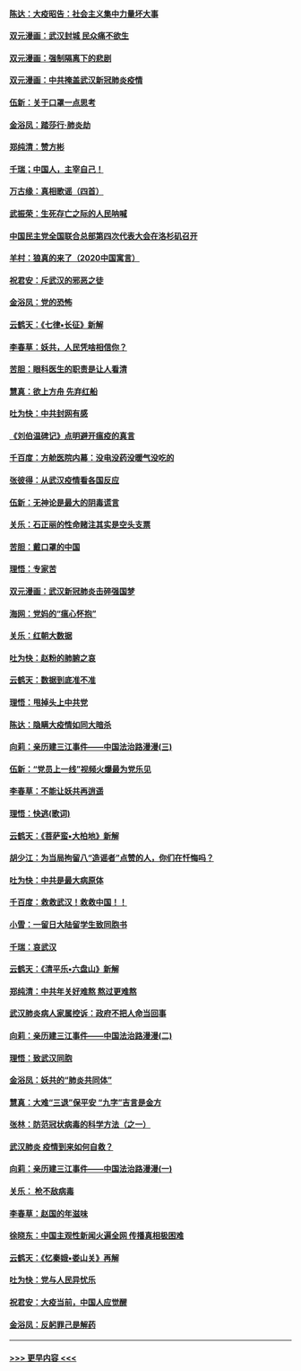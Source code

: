 #### [陈达：大疫昭告：社会主义集中力量坏大事](../pages/nsc993/n11859419.md?t=02111655) 
#### [双元漫画：武汉封城 民众痛不欲生](../pages/nsc993/n11859287.md?t=02111655) 
#### [双元漫画：强制隔离下的悲剧](../pages/nsc993/n11859244.md?t=02111655) 
#### [双元漫画：中共掩盖武汉新冠肺炎疫情](../pages/nsc993/n11858249.md?t=02111655) 
#### [伍新：关于口罩一点思考](../pages/nsc993/n11859195.md?t=02111655) 
#### [金浴凤：踏莎行‧肺炎劫](../pages/nsc993/n11858227.md?t=02111655) 
#### [郑纯清：赞方彬](../pages/nsc993/n11856803.md?t=02111655) 
#### [千瑞；中国人，主宰自己！](../pages/nsc993/n11856793.md?t=02111655) 
#### [万古缘：真相歌谣（四首）](../pages/nsc993/n11856263.md?t=02111655) 
#### [武振荣：生死存亡之际的人民呐喊](../pages/nsc993/n11856256.md?t=02111655) 
#### [中国民主党全国联合总部第四次代表大会在洛杉矶召开](../pages/nsc993/n11856344.md?t=02111655) 
#### [羊村：狼真的来了（2020中国寓言）](../pages/nsc993/n11856229.md?t=02111655) 
#### [祝君安：斥武汉的邪恶之徒](../pages/nsc993/n11855861.md?t=02111655) 
#### [金浴凤：党的恐怖](../pages/nsc993/n11855849.md?t=02111655) 
#### [云鹤天：《七律▪长征》新解](../pages/nsc993/n11855479.md?t=02111655) 
#### [李春草：妖共，人民凭啥相信你？](../pages/nsc993/n11855196.md?t=02111655) 
#### [苦胆：眼科医生的职责是让人看清](../pages/nsc993/n11853840.md?t=02111655) 
#### [慧真：欲上方舟 先弃红船](../pages/nsc993/n11853483.md?t=02111655) 
#### [吐为快：中共封网有感](../pages/nsc993/n11852575.md?t=02111655) 
#### [《刘伯温碑记》点明避开瘟疫的真言](../pages/nsc993/n11852128.md?t=02111655) 
#### [千百度：方舱医院内幕：没电没药没暖气没吃的](../pages/nsc993/n11850211.md?t=02111655) 
#### [张彼得：从武汉疫情看各国反应](../pages/nsc993/n11850102.md?t=02111655) 
#### [伍新：无神论是最大的阴毒谎言](../pages/nsc993/n11846129.md?t=02111655) 
#### [关乐：石正丽的性命赌注其实是空头支票](../pages/nsc993/n11846109.md?t=02111655) 
#### [苦胆：戴口罩的中国](../pages/nsc993/n11845576.md?t=02111655) 
#### [理悟：专家苦](../pages/nsc993/n11845564.md?t=02111655) 
#### [双元漫画：武汉新冠肺炎击碎强国梦](../pages/nsc993/n11843320.md?t=02111655) 
#### [海网：党妈的“瘟心怀抱”](../pages/nsc993/n11840740.md?t=02111655) 
#### [关乐：红朝大数据](../pages/nsc993/n11840675.md?t=02111655) 
#### [吐为快：赵粉的肺腑之哀](../pages/nsc993/n11840618.md?t=02111655) 
#### [云鹤天：数据到底准不准](../pages/nsc993/n11840325.md?t=02111655) 
#### [理悟：甩掉头上中共党](../pages/nsc993/n11838826.md?t=02111655) 
#### [陈达：隐瞒大疫情如同大暗杀](../pages/nsc993/n11838771.md?t=02111655) 
#### [向莉：亲历建三江事件——中国法治路漫漫(三)](../pages/nsc993/n11831825.md?t=02111655) 
#### [伍新：“党员上一线”视频火爆最为党乐见](../pages/nsc993/n11838200.md?t=02111655) 
#### [李春草：不能让妖共再逍遥](../pages/nsc993/n11838102.md?t=02111655) 
#### [理悟：快逃(歌词)](../pages/nsc993/n11838083.md?t=02111655) 
#### [云鹤天：《菩萨蛮▪大柏地》新解](../pages/nsc993/n11838059.md?t=02111655) 
#### [胡少江：为当局拘留八“造谣者”点赞的人，你们在忏悔吗？](../pages/nsc993/n11836801.md?t=02111655) 
#### [吐为快：中共是最大病原体](../pages/nsc993/n11836748.md?t=02111655) 
#### [千百度：救救武汉！救救中国！！](../pages/nsc993/n11836145.md?t=02111655) 
#### [小雪：一留日大陆留学生致同胞书](../pages/nsc993/n11834624.md?t=02111655) 
#### [千瑞：哀武汉](../pages/nsc993/n11833647.md?t=02111655) 
#### [云鹤天：《清平乐▪六盘山》新解](../pages/nsc993/n11833611.md?t=02111655) 
#### [郑纯清：中共年关好难熬 熬过更难熬](../pages/nsc993/n11833489.md?t=02111655) 
#### [武汉肺炎病人家属控诉：政府不把人命当回事](../pages/nsc993/n11833205.md?t=02111655) 
#### [向莉：亲历建三江事件——中国法治路漫漫(二)](../pages/nsc993/n11829102.md?t=02111655) 
#### [理悟：致武汉同胞](../pages/nsc993/n11831522.md?t=02111655) 
#### [金浴凤：妖共的“肺炎共同体”](../pages/nsc993/n11829448.md?t=02111655) 
#### [慧真：大难“三退”保平安 “九字”吉言是金方](../pages/nsc993/n11829501.md?t=02111655) 
#### [张林：防范冠状病毒的科学方法（之一）](../pages/nsc993/n11828618.md?t=02111655) 
#### [武汉肺炎 疫情到来如何自救？](../pages/nsc993/n11827632.md?t=02111655) 
#### [向莉：亲历建三江事件——中国法治路漫漫(一)](../pages/nsc993/n11827190.md?t=02111655) 
#### [关乐： 枪不敌病毒](../pages/nsc993/n11826746.md?t=02111655) 
#### [李春草：赵国的年滋味](../pages/nsc993/n11826321.md?t=02111655) 
#### [徐晓东：中国主观性新闻火遍全网 传播真相极困难](../pages/nsc993/n11826508.md?t=02111655) 
#### [云鹤天：《忆秦娥▪娄山关》再解](../pages/nsc993/n11824682.md?t=02111655) 
#### [吐为快：党与人民异忧乐](../pages/nsc993/n11824660.md?t=02111655) 
#### [祝君安：大疫当前，中国人应觉醒](../pages/nsc993/n11821946.md?t=02111655) 
#### [金浴凤：反躬罪己是解药](../pages/nsc993/n11820280.md?t=02111655) 

----
#### [ >>> 更早内容 <<< ](../indexes/nsc993-earlier.md)
